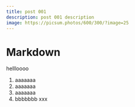 ```yaml
---
title: post 001
description: post 001 description
image: https://picsum.photos/600/300/?image=25
---
```


# Markdown

hellloooo

1. aaaaaaa
1. aaaaaaa
1. aaaaaaa
2. bbbbbbb
xxx
